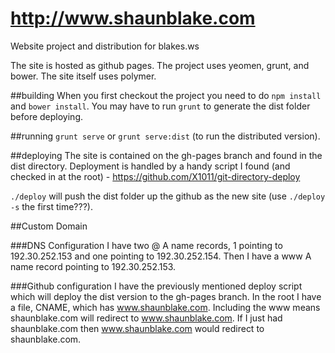 http://www.shaunblake.com
=========

Website project and distribution for blakes.ws

The site is hosted as github pages.  The project uses yeomen, grunt, and bower. The site itself uses polymer.

##building
When you first checkout the project you need to do `npm install` and `bower install`. You may have to run `grunt` to generate the dist folder before deploying.

##running
`grunt serve` or `grunt serve:dist` (to run the distributed version). 

##deploying
The site is contained on the gh-pages branch and found in the dist directory. Deployment is handled by a handy script I found (and checked in at the root) - https://github.com/X1011/git-directory-deploy

`./deploy` will push the dist folder up the github as the new site (use `./deploy -s` the first time???).

##Custom Domain

###DNS Configuration
I have two @ A name records, 1 pointing to 192.30.252.153 and one pointing to 192.30.252.154.  Then I have a www A name record pointing to 192.30.252.153.

###Github configuration
I have the previously mentioned deploy script which will deploy the dist version to the gh-pages branch.  In the root I have a file, CNAME, which has www.shaunblake.com.  Including the www means shaunblake.com will redirect to www.shaunblake.com.  If I just had shaunblake.com then www.shaunblake.com would redirect to shaunblake.com.
